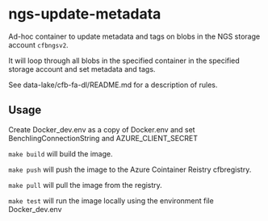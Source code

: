 # ngs-update-metadata
Ad-hoc container to update metadata and tags on blobs in the NGS storage account `cfbngsv2`.

It will loop through all blobs in the specified container in the specified storage account and set metadata and tags.

See data-lake/cfb-fa-dl/README.md for a description of rules.

## Usage
Create Docker_dev.env as a copy of Docker.env and set BenchlingConnectionString and AZURE_CLIENT_SECRET


`make build` will build the image.

`make push` will push the image to the Azure Cointainer Reistry cfbregistry.

`make pull` will pull the image from the registry.

`make test` will run the image locally using the environment file Docker_dev.env
